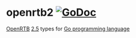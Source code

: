 # openrtb2 [![GoDoc](https://godoc.org/github.com/mxmCherry/openrtb/openrtb2?status.svg)](https://pkg.go.dev/github.com/mxmCherry/openrtb/v16/openrtb2)

[OpenRTB](https://iabtechlab.com/standards/openrtb/) [2.5](https://iabtechlab.com/wp-content/uploads/2016/07/OpenRTB-API-Specification-Version-2-5-FINAL.pdf) types for [Go programming language](https://golang.org/)
